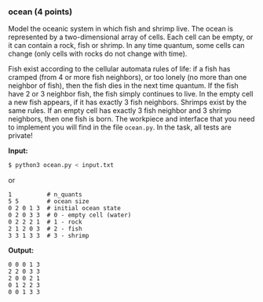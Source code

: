 ### ocean (4 points)


Model the oceanic system in which fish and shrimp live. The ocean is represented
 by a two-dimensional array of cells. Each cell can be empty, or it can contain
  a rock, fish or shrimp. In any time quantum, some cells can change (only cells with rocks do not change with time).


Fish exist according to the cellular automata rules of life: if a fish has cramped (from 4 or more fish neighbors), or too lonely (no more than one neighbor of fish), then the fish dies in the next time quantum.
If the fish have 2 or 3 neighbor fish, the fish simply continues to live. In the empty cell a new fish appears, if it has exactly 3 fish neighbors.
Shrimps exist by the same rules. If an empty cell has exactly 3 fish neighbor and 3 shrimp neighbors, then one fish is born.
The workpiece and interface that you need to implement you will find in the file `ocean.py`.
In the task, all tests are private!

**Input:**
```bash
$ python3 ocean.py < input.txt

```
or 
```
1          # n_quants
5 5        # ocean size
0 2 0 1 3  # initial ocean state
0 2 0 3 3  # 0 - empty cell (water)
0 2 2 2 1  # 1 - rock
2 1 2 0 3  # 2 - fish
3 3 1 3 3  # 3 - shrimp

```

**Output:**
```
0 0 0 1 3
2 2 0 3 3
2 0 0 2 1
0 1 2 2 3
0 0 1 3 3
```
